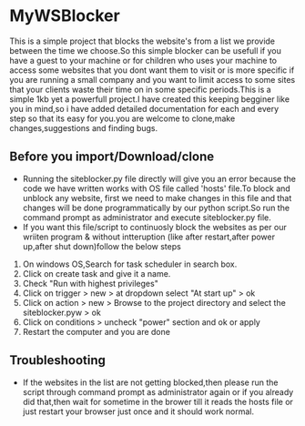 # MyWSBlocker
This is a simple project that blocks the website's from a list we provide between the time we choose.So this simple blocker can be usefull if you have a guest to your machine or for children who uses your machine to access some websites that you dont want them to visit or is more specific if you are running a small company and you want to limit access to some sites that your clients waste their time on in some specific periods.This is a simple 1kb yet a powerfull project.I have created this keeping begginer like you in mind,so i have added detailed documentation for each and every step so that its easy for you.you are welcome to clone,make changes,suggestions and finding bugs.
## Before you import/Download/clone
* Running the siteblocker.py file directly will give you an error because the code we have written works with OS file called 'hosts' file.To block and unblock any website, first we need to make changes in this file and that changes will be done programmatically by our python script.So run the command prompt as administrator and execute siteblocker.py file.
* If you want this file/script to continuosly block the websites as per our wriiten program & without intteruption (like after restart,after power up,after shut down)follow the below steps
1. On windows OS,Search for task scheduler in search box.
2. Click on create task and give it a name.
3. Check "Run with highest privileges"
4. Click on trigger > new > at dropdown select "At start up" > ok
5. Click on action > new > Browse to the project directory and select the siteblocker.pyw > ok
6. Click on conditions > uncheck "power" section and ok or apply
7. Restart the computer and you are done 
## Troubleshooting
* If the websites in the list are not getting blocked,then please run the script through command prompt as administrator again
or if you already did that,then wait for sometime in the brower till it reads the hosts file or just restart your browser just once and it should work normal.
